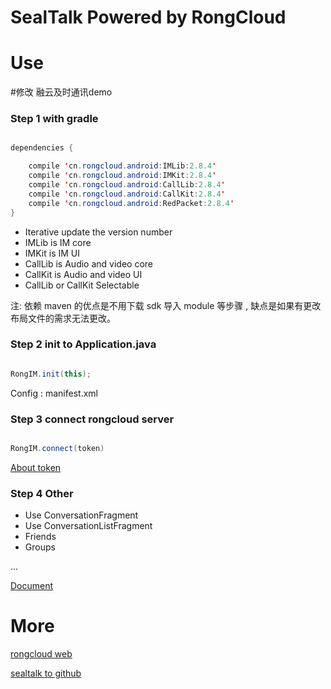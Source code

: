 # SealTalk Powered by RongCloud


# Use
#修改  融云及时通讯demo
### Step 1 with gradle 

```Java

dependencies {

    compile 'cn.rongcloud.android:IMLib:2.8.4'
    compile 'cn.rongcloud.android:IMKit:2.8.4'
    compile 'cn.rongcloud.android:CallLib:2.8.4'
    compile 'cn.rongcloud.android:CallKit:2.8.4'
    compile 'cn.rongcloud.android:RedPacket:2.8.4'
}

```

- Iterative update the version number
- IMLib is IM core
- IMKit is IM UI
- CallLib is Audio and video core
- CallKit is Audio and video UI
- CallLib or CallKit Selectable

注: 依赖 maven 的优点是不用下载 sdk 导入 module 等步骤 , 缺点是如果有更改布局文件的需求无法更改。

### Step 2 init to Application.java

```Java

RongIM.init(this);

```

Config : manifest.xml

### Step 3 connect rongcloud server

```Java

RongIM.connect(token)

```

[About token](http://www.rongcloud.cn/docs/index.html)

### Step 4 Other

- Use ConversationFragment
- Use ConversationListFragment
- Friends
- Groups

...

[Document](http://www.rongcloud.cn/docs/android.html)


# More

[rongcloud web](http://rongcloud.cn/)

[sealtalk to github](https://github.com/sealtalk/sealtalk-android)


